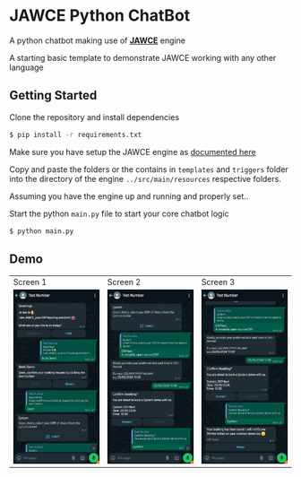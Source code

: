 # JAWCE Python ChatBot

A python chatbot making use of [**JAWCE**]((https://docs.page/jawce)) engine

A starting basic template to demonstrate JAWCE working with any other language

## Getting Started

Clone the repository and install dependencies

```bash
$ pip install -r requirements.txt
```

Make sure you have setup the JAWCE engine as [documented here](https://docs.page/jawce)

Copy and paste the folders or the contains in `templates` and `triggers`
folder into the directory of the engine `../src/main/resources`
respective folders.

Assuming you have the engine up and running and properly set..

Start the python `main.py` file to start your core chatbot logic

```bash
$ python main.py
```

## Demo

<table>
   <tr>
      <td> Screen 1 </td>
      <td> Screen 2 </td>
      <td> Screen 3 </td>
   </tr>
   <tr>
      <td><img src="/demo/start.png"></td>
      <td><img src="/demo/next.png"></td>
      <td><img src="/demo/last.png"></td>
   </tr>
</table>
